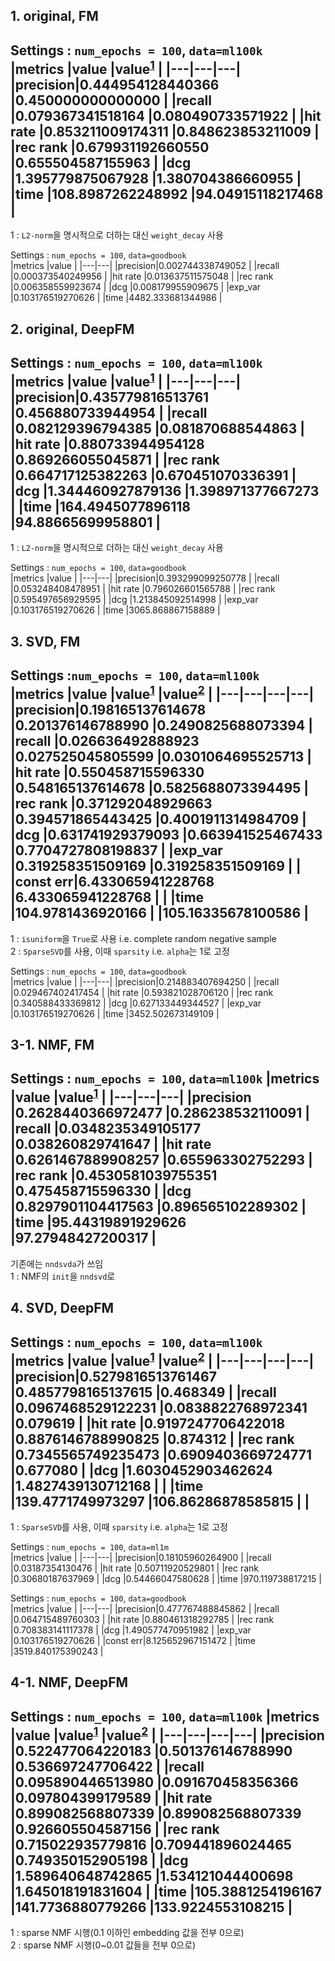 ## 1. original, FM
Settings : `num_epochs = 100`, `data=ml100k`  
|metrics |value |value<sup>[1](#footnote_1)</sup> |
|---|---|---|
|precision|0.444954128440366 |0.450000000000000 |
|recall   |0.079367341518164 |0.080490733571922 |
|hit rate |0.853211009174311 |0.848623853211009 |
|rec rank |0.679931192660550 |0.655504587155963 |
|dcg      |1.395779875067928 |1.380704386660955 |
|time     |108.8987262248992 |94.04915118217468 |
---
<a name='footnote_1'>1</a> : `L2-norm`을 명시적으로 더하는 대신 `weight_decay` 사용  

Settings : `num_epochs = 100`, `data=goodbook`  
|metrics |value |
|---|---|
|precision|0.002744338749052 |
|recall   |0.000373540249956 |
|hit rate |0.013637511575048 |
|rec rank |0.006358559923674 |
|dcg      |0.008179955909675 |
|exp_var  |0.103176519270626 |
|time     |4482.333681344986 |


## 2. original, DeepFM
Settings : `num_epochs = 100`, `data=ml100k`  
|metrics |value |value<sup>[1](#footnote_1)</sup> |
|---|---|---|
|precision|0.435779816513761 |0.456880733944954 |
|recall   |0.082129396794385 |0.081870688544863 |
|hit rate |0.880733944954128 |0.869266055045871 |
|rec rank |0.664717125382263 |0.670451070336391 |
|dcg      |1.344460927879136 |1.398971377667273 |
|time     |164.4945077896118 |94.88665699958801 |
---
<a name='footnote_1'>1</a> : `L2-norm`을 명시적으로 더하는 대신 `weight_decay` 사용

Settings : `num_epochs = 100`, `data=goodbook`  
|metrics |value |
|---|---|
|precision|0.393299099250778 |
|recall   |0.053248408478951 |
|hit rate |0.796026601565788 |
|rec rank |0.595497656929595 |
|dcg      |1.213845092514998 |
|exp_var  |0.103176519270626 |
|time     |3065.868867158889 |

## 3. SVD, FM
Settings :`num_epochs = 100`, `data=ml100k`  
|metrics |value |value<sup>[1](#footnote_1)</sup> |value<sup>[2](#footnote_2)</sup> |
|---|---|---|---|
|precision|0.198165137614678 |0.201376146788990 |0.2490825688073394 |
|recall   |0.026636492888923 |0.027525045805599 |0.0301064695525713 |
|hit rate |0.550458715596330 |0.548165137614678 |0.5825688073394495 |
|rec rank |0.371292048929663 |0.394571865443425 |0.4001911314984709 |
|dcg      |0.631741929379093 |0.663941525467433 |0.7704727808198837 |
|exp_var  |0.319258351509169 |0.319258351509169 |                   |
|const err|6.433065941228768 |6.433065941228768 |                   |
|time     |104.9781436920166 |                  |105.16335678100586 |
---
<a name='footnote_1'>1</a> : `isuniform`을 `True`로 사용 i.e. complete random negative sample  
<a name='footnote_2'>2</a> : `SparseSVD`를 사용, 이때 `sparsity` i.e. `alpha`는 1로 고정

Settings : `num_epochs = 100`, `data=goodbook`  
|metrics |value |
|---|---|
|precision|0.214883407694250 |
|recall   |0.029467402417454 |
|hit rate |0.593821028706120 |
|rec rank |0.340588433369812 |
|dcg      |0.627133449344527 |
|exp_var  |0.103176519270626 |
|time     |3452.502673149109 |


## 3-1. NMF, FM
Settings : `num_epochs = 100`, `data=ml100k`
|metrics |value |value<sup>[1](#footnote_1)</sup> |
|---|---|---|
|precision |0.2628440366972477 |0.286238532110091 |
|recall    |0.0348235349105177 |0.038260829741647 |
|hit rate  |0.6261467889908257 |0.655963302752293 |
|rec rank  |0.4530581039755351 |0.475458715596330 |
|dcg       |0.8297901104417563 |0.896565102289302 |
|time      |95.44319891929626  |97.27948427200317 |
---
기존에는 `nndsvda`가 쓰임  
<a name='footnote_1'>1</a> : NMF의 `init`을 `nndsvd`로

## 4. SVD, DeepFM
Settings : `num_epochs = 100`, `data=ml100k`  
|metrics |value |value<sup>[1](#footnote_1)</sup> |value<sup>[2](#footnote_2)</sup> |
|---|---|---|---|
|precision|0.5279816513761467 |0.4857798165137615 |0.468349	|
|recall   |0.0967468529122231 |0.0838822768972341 |0.079619	|
|hit rate |0.9197247706422018 |0.8876146788990825 |0.874312 |
|rec rank |0.7345565749235473 |0.6909403669724771 |0.677080 |
|dcg      |1.6030452903462624 |1.4827439130712168 |         |
|time     |139.4771749973297  |106.86286878585815 |         |
---
<a name='footnote_1'>1</a> : `SparseSVD`를 사용, 이때 `sparsity` i.e. `alpha`는 1로 고정  

Settings : `num_epochs = 100`, `data=ml1m`  
|metrics |value |
|---|---|
|precision|0.18105960264900 |
|recall   |0.03187354130476 |
|hit rate |0.50711920529801 |
|rec rank |0.30680187637969 |
|dcg      |0.54466047580628 |
|time     |970.119738817215 |

Settings : `num_epochs = 100`, `data=goodbook`  
|metrics |value |
|---|---|
|precision|0.477767488845862 |
|recall   |0.064715489760303 |
|hit rate |0.880461318292785 |
|rec rank |0.708383141117378 |
|dcg      |1.490577470951982 |
|exp_var  |0.103176519270626 |
|const err|8.125652967151472 |
|time     |3519.840175390243 |

## 4-1. NMF, DeepFM
Settings : `num_epochs = 100`, `data=ml100k`
|metrics |value |value<sup>[1](#footnote_1)</sup> |value<sup>[2](#footnote_2)</sup> |
|---|---|---|---|
|precision |0.522477064220183 |0.501376146788990 |0.536697247706422 |
|recall    |0.095890446513980 |0.091670458356366 |0.097804399179589 |
|hit rate  |0.899082568807339 |0.899082568807339 |0.926605504587156 |
|rec rank  |0.715022935779816 |0.709441896024465 |0.749350152905198 |
|dcg       |1.589640648742865 |1.534121044400698 |1.645018191831604 |
|time      |105.3881254196167 |141.7736880779266 |133.9224553108215 |
---
<a name='footnote_1'>1</a> : sparse NMF 시행(0.1 이하인 embedding 값을 전부 0으로)  
<a name='footnote_2'>2</a> : sparse NMF 시행(0~0.01 값들을 전부 0으로)  
